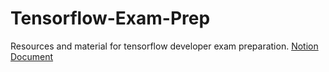 # Tensorflow-Exam-Prep
Resources and material for tensorflow developer exam preparation.
[Notion Document](https://www.notion.so/shayanriyaz/TensorFlow-Developer-Certificate-56afe3ca88df4288aa789bade4c4e75e)
